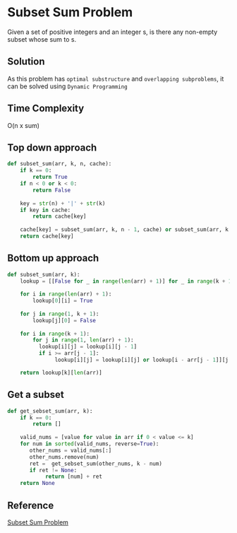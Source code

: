 # Subset Sum Problem

Given a set of positive integers and an integer s, is there any non-empty subset whose sum to s.

## Solution

As this problem has `optimal substructure` and `overlapping subproblems`, it can be solved using `Dynamic Programming`

## Time Complexity

O(n x sum)

## Top down approach

```python
def subset_sum(arr, k, n, cache):
    if k == 0:
        return True
    if n < 0 or k < 0:
        return False
    
    key = str(n) + '|' + str(k)
    if key in cache:
        return cache[key]
    
    cache[key] = subset_sum(arr, k, n - 1, cache) or subset_sum(arr, k - arr[n], n - 1, cache)
    return cache[key]
```

## Bottom up approach

```python
def subset_sum(arr, k):
    lookup = [[False for _ in range(len(arr) + 1)] for _ in range(k + 1)]
    
    for i in range(len(arr) + 1):
        lookup[0][i] = True
        
    for j in range(1, k + 1):
        lookup[j][0] = False
    
    for i in range(k + 1):
        for j in range(1, len(arr) + 1):
          lookup[i][j] = lookup[i][j - 1]
          if i >= arr[j - 1]:
               lookup[i][j] = lookup[i][j] or lookup[i - arr[j - 1]][j - 1] 

    return lookup[k][len(arr)]
```

## Get a subset

```python
def get_sebset_sum(arr, k):
    if k == 0:
        return []
    
    valid_nums = [value for value in arr if 0 < value <= k]
    for num in sorted(valid_nums, reverse=True):
       other_nums = valid_nums[:]
       other_nums.remove(num)
       ret =  get_sebset_sum(other_nums, k - num)
       if ret != None:
            return [num] + ret
    return None  
```

## Reference

[Subset Sum Problem](http://www.techiedelight.com/subset-sum-problem/)
